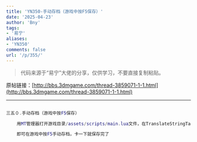 ```yaml
---
title: 'YN350-手动存档（游戏中按F5保存）'
date: '2025-04-23'
author: 'Bny'
tags:
- '易宁'
aliases:
- 'YN350'
comments: false
url: '/p/355/'
---
```


> 代码来源于“易宁”大佬的分享，仅供学习，不要直接复制粘贴。

原帖链接：[http://bbs.3dmgame.com/thread-3859071-1-1.html](http://bbs.3dmgame.com/thread-3859071-1-1.html)

---

```lua  

三五０.手动存档（游戏中按F5保存）

	用MT管理器打开游戏目录/assets/scripts/main.lua文件，在TranslateStringTable( STRINGS )的下一行插入TheInput:AddKeyUpHandler(KEY_F5, function() SaveGameIndex:SaveCurrent() end )

	即可在游戏中按F5手动存档，卡一下就保存完了

```  

